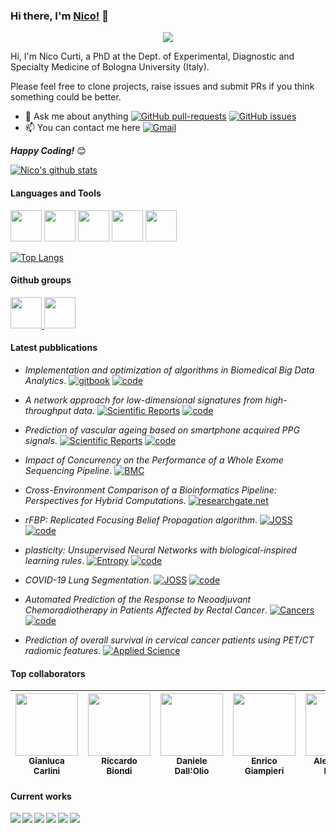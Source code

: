 ### Hi there, I'm [Nico!](https://www.unibo.it/sitoweb/nico.curti2) 👋

<p align="center">
  <img src="https://media1.tenor.com/images/6958876e721d19e422ee6a929c9f466a/tenor.gif?itemid=10931507">
</p>

Hi, I'm Nico Curti, a PhD at the Dept. of Experimental, Diagnostic and Specialty Medicine of Bologna University (Italy).

Please feel free to clone projects, raise issues and submit PRs if you think something could be better.

- 💬 Ask me about anything [![GitHub pull-requests](https://img.shields.io/github/issues-pr/Nico-Curti/Nico-Curti.svg?style=plastic)](https://github.com/Nico-Curti/Nico-Curti/pulls) [![GitHub issues](https://img.shields.io/github/issues/Nico-Curti/Nico-Curti.svg?style=plastic)](https://github.com/Nico-Curti/Nico-Curti/issues)
- 📫 You can contact me here [![Gmail](https://img.shields.io/badge/Gmail-D14836?style=for-the-badge&logo=gmail&logoColor=white)](mailto:nico.curti2@unibo.it)

<i>**Happy Coding!**</i> 😊

[![Nico's github stats](https://github-readme-stats.vercel.app/api?username=Nico-Curti&show_icons=true&theme=gruvbox)](https://github.com/anuraghazra/github-readme-stats)

#### Languages and Tools

<code><img height="50" src="https://upload.wikimedia.org/wikipedia/commons/1/18/ISO_C%2B%2B_Logo.svg"></code>
<code><img height="50" src="https://upload.wikimedia.org/wikipedia/commons/0/0a/Python.svg"></code>
<code><img height="50" src="https://upload.wikimedia.org/wikipedia/commons/a/af/Tux.png"></code>
<code><img height="50" src="https://upload.wikimedia.org/wikipedia/commons/a/af/PowerShell_Core_6.0_icon.png"></code>
<code><img height="50" src="https://cdn.icon-icons.com/icons2/2107/PNG/512/file_type_cmake_icon_130685.png"></code>

[![Top Langs](https://github-readme-stats.vercel.app/api/top-langs/?username=Nico-Curti&hide=jupyter%20notebook&theme=gruvbox)](https://github.com/Nico-Curti)

#### Github groups

<a href="https://github.com/UniboDIFABiophysics">
  <img height="50" src="https://github.com/UniboDIFABiophysics/UniBO_beamer/blob/master/img/logo_unibo.png">
</a>
<a href="https://github.com/eDIMESLab">
  <img height="50" src="https://avatars2.githubusercontent.com/u/58266717?s=200&v=4">
</a>

#### Latest pubblications

- *Implementation and optimization of algorithms in Biomedical Big Data Analytics*. [![gitbook](http://img.shields.io/badge/gitbook-PhD-darkgray.svg)](https://app.gitbook.com/@nico-curti2/s/phd-thesis/) [![code](http://img.shields.io/badge/thesis-PhD-B31B1B.svg)](https://github.com/Nico-Curti/PhDThesis)

- *A network approach for low-dimensional signatures from high-throughput data*. [![Scientific Reports](https://img.shields.io/badge/Scientific%20Reports-s41598.022.25549.9-g.svg)](https://www.nature.com/articles/s41598-022-25549-9) [![code](http://img.shields.io/badge/code-DNetPRO-blue.svg)](https://github.com/Nico-Curti/DNetPRO)

- *Prediction of vascular ageing based on smartphone acquired PPG signals*. [![Scientific Reports](https://img.shields.io/badge/Scientific%20Reports-10.1038-g.svg)](https://www.nature.com/articles/s41598-020-76816-6) [![code](http://img.shields.io/badge/code-cardio-blue.svg)](https://github.com/Nico-Curti/cardio)

- *Impact of Concurrency on the Performance of a Whole Exome Sequencing Pipeline*. [![BMC](https://img.shields.io/badge/BMC%20Bioinformatics-10.21203-g.svg)](https://bmcbioinformatics.biomedcentral.com/articles/10.1186/s12859-020-03780-3)

- *Cross-Environment Comparison of a Bioinformatics Pipeline: Perspectives for Hybrid Computations*. [![researchgate.net](http://img.shields.io/badge/researchgate-10549-g.svg)](https://www.researchgate.net/publication/330014598_Cross-Environment_Comparison_of_a_Bioinformatics_Pipeline_Perspectives_for_Hybrid_Computations_Euro-Par_2018_International_Workshops_Turin_Italy_August_27-28_2018_Revised_Selected_Papers)

- *rFBP: Replicated Focusing Belief Propagation algorithm*. [![JOSS](https://joss.theoj.org/papers/7643779111039dbc7776ff49d2a6b1b0/status.svg)](https://joss.theoj.org/papers/7643779111039dbc7776ff49d2a6b1b0) [![code](http://img.shields.io/badge/code-rFBP-blue.svg)](https://github.com/Nico-Curti/rFBP)

- *plasticity: Unsupervised Neural Networks with biological-inspired learning rules*. [![Entropy](https://img.shields.io/badge/Entropy-10.3390/e24050682-g.svg)](https://www.mdpi.com/1099-4300/24/5/682) [![code](http://img.shields.io/badge/code-plasticity-blue.svg)](https://github.com/Nico-Curti/palsticity)

- *COVID-19 Lung Segmentation*. [![JOSS](https://joss.theoj.org/papers/10.21105/joss.03447/status.svg)](https://doi.org/10.21105/joss.03447) [![code](http://img.shields.io/badge/code-segmentation-blue.svg)](https://github.com/RiccardoBiondi/segmentation)

- *Automated Prediction of the Response to Neoadjuvant Chemoradiotherapy in Patients Affected by Rectal Cancer*. [![Cancers](https://img.shields.io/badge/Cancers-10.3390/cancers14092231-g.svg)](https://www.mdpi.com/2072-6694/14/9/2231) [![code](http://img.shields.io/badge/code-rectal-blue.svg)](https://github.com/giuseppefilitto/img-segm)

- *Prediction of overall survival in cervical cancer patients using PET/CT radiomic features*. [![Applied Science](https://img.shields.io/badge/Applied%20Sciences-10.3390/app12125946-g.svg)](https://www.mdpi.com/2076-3417/12/12/5946)

#### Top collaborators

| [<img src="https://avatars.githubusercontent.com/u/48323996?v=4" width="100px"><br /><sub><b>Gianluca Carlini</b></sub>](https://github.com/GianlucaCarlini) | [<img src="https://avatars.githubusercontent.com/u/48323959?v=4" width="100px"><br /><sub><b>Riccardo Biondi</b></sub>](https://github.com/RiccardoBiondi) | [<img src="https://avatars3.githubusercontent.com/u/23407684?s=400&v=4" width="100px"><br /><sub><b>Daniele Dall'Olio</b></sub>](https://github.com/DanieleDallOlio) | [<img src="https://avatars2.githubusercontent.com/u/1419337?s=400&v=4" width="100px"><br /><sub><b>Enrico Giampieri</b></sub>](https://github.com/EnricoGiampieri) | [<img src="https://avatars0.githubusercontent.com/u/9303827?s=400&v=4" width="100px;"/><br /><sub><b>Alessandro Fabbri</b></sub>](https://github.com/allefabbri) | [<img src="https://avatars2.githubusercontent.com/u/721187?s=400&v=4" width="100px;"/><br /><sub><b>Stefano Sinigardi</b></sub>](https://github.com/cenit) |
|:---:|:---:|:---:|:---:|:---:|:---:|

#### Current works

<a href="https://github.com/Nico-Curti/shut">
  <img align="left" src="https://github-readme-stats.vercel.app/api/pin/?username=Nico-Curti&repo=shut&title_color=fff&icon_color=79ff97&text_color=9f9f9f&bg_color=151515" />
</a>

<a href="https://github.com/Nico-Curti/NumPyNet">
  <img align="left" src="https://github-readme-stats.vercel.app/api/pin/?username=Nico-Curti&repo=NumPyNet&title_color=fff&icon_color=79ff97&text_color=9f9f9f&bg_color=151515" />
</a>

<a href="https://github.com/Nico-Curti/rFBP">
  <img align="left" src="https://github-readme-stats.vercel.app/api/pin/?username=Nico-Curti&repo=rFBP&title_color=fff&icon_color=79ff97&text_color=9f9f9f&bg_color=151515" />
</a>

<a href="https://github.com/Nico-Curti/plasticity">
  <img align="left" src="https://github-readme-stats.vercel.app/api/pin/?username=Nico-Curti&repo=plasticity&title_color=fff&icon_color=79ff97&text_color=9f9f9f&bg_color=151515" />
</a>

<a href="https://github.com/Nico-Curti/scorer">
  <img align="left" src="https://github-readme-stats.vercel.app/api/pin/?username=Nico-Curti&repo=scorer&title_color=fff&icon_color=79ff97&text_color=9f9f9f&bg_color=151515" />
</a>

<a href="https://github.com/Nico-Curti/easyDAG">
  <img align="left" src="https://github-readme-stats.vercel.app/api/pin/?username=Nico-Curti&repo=easyDAG&title_color=fff&icon_color=79ff97&text_color=9f9f9f&bg_color=151515" />
</a>
